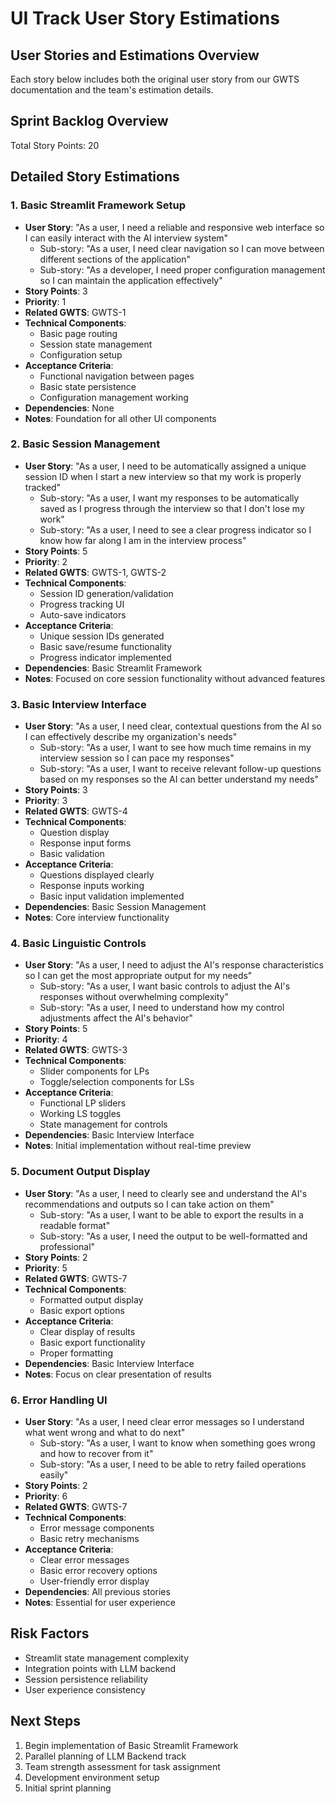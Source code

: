 # UI Track User Story Estimations

## User Stories and Estimations Overview
Each story below includes both the original user story from our GWTS documentation and the team's estimation details.

## Sprint Backlog Overview
Total Story Points: 20

## Detailed Story Estimations

### 1. Basic Streamlit Framework Setup
- **User Story**: "As a user, I need a reliable and responsive web interface so I can easily interact with the AI interview system"
  - Sub-story: "As a user, I need clear navigation so I can move between different sections of the application"
  - Sub-story: "As a developer, I need proper configuration management so I can maintain the application effectively"
- **Story Points**: 3
- **Priority**: 1
- **Related GWTS**: GWTS-1
- **Technical Components**:
  - Basic page routing
  - Session state management
  - Configuration setup
- **Acceptance Criteria**:
  - Functional navigation between pages
  - Basic state persistence
  - Configuration management working
- **Dependencies**: None
- **Notes**: Foundation for all other UI components

### 2. Basic Session Management
- **User Story**: "As a user, I need to be automatically assigned a unique session ID when I start a new interview so that my work is properly tracked"
  - Sub-story: "As a user, I want my responses to be automatically saved as I progress through the interview so that I don't lose my work"
  - Sub-story: "As a user, I need to see a clear progress indicator so I know how far along I am in the interview process"
- **Story Points**: 5
- **Priority**: 2
- **Related GWTS**: GWTS-1, GWTS-2
- **Technical Components**:
  - Session ID generation/validation
  - Progress tracking UI
  - Auto-save indicators
- **Acceptance Criteria**:
  - Unique session IDs generated
  - Basic save/resume functionality
  - Progress indicator implemented
- **Dependencies**: Basic Streamlit Framework
- **Notes**: Focused on core session functionality without advanced features

### 3. Basic Interview Interface
- **User Story**: "As a user, I need clear, contextual questions from the AI so I can effectively describe my organization's needs"
  - Sub-story: "As a user, I want to see how much time remains in my interview session so I can pace my responses"
  - Sub-story: "As a user, I want to receive relevant follow-up questions based on my responses so the AI can better understand my needs"
- **Story Points**: 3
- **Priority**: 3
- **Related GWTS**: GWTS-4
- **Technical Components**:
  - Question display
  - Response input forms
  - Basic validation
- **Acceptance Criteria**:
  - Questions displayed clearly
  - Response inputs working
  - Basic input validation implemented
- **Dependencies**: Basic Session Management
- **Notes**: Core interview functionality

### 4. Basic Linguistic Controls
- **User Story**: "As a user, I need to adjust the AI's response characteristics so I can get the most appropriate output for my needs"
  - Sub-story: "As a user, I want basic controls to adjust the AI's responses without overwhelming complexity"
  - Sub-story: "As a user, I need to understand how my control adjustments affect the AI's behavior"
- **Story Points**: 5
- **Priority**: 4
- **Related GWTS**: GWTS-3
- **Technical Components**:
  - Slider components for LPs
  - Toggle/selection components for LSs
- **Acceptance Criteria**:
  - Functional LP sliders
  - Working LS toggles
  - State management for controls
- **Dependencies**: Basic Interview Interface
- **Notes**: Initial implementation without real-time preview

### 5. Document Output Display
- **User Story**: "As a user, I need to clearly see and understand the AI's recommendations and outputs so I can take action on them"
  - Sub-story: "As a user, I want to be able to export the results in a readable format"
  - Sub-story: "As a user, I need the output to be well-formatted and professional"
- **Story Points**: 2
- **Priority**: 5
- **Related GWTS**: GWTS-7
- **Technical Components**:
  - Formatted output display
  - Basic export options
- **Acceptance Criteria**:
  - Clear display of results
  - Basic export functionality
  - Proper formatting
- **Dependencies**: Basic Interview Interface
- **Notes**: Focus on clear presentation of results

### 6. Error Handling UI
- **User Story**: "As a user, I need clear error messages so I understand what went wrong and what to do next"
  - Sub-story: "As a user, I want to know when something goes wrong and how to recover from it"
  - Sub-story: "As a user, I need to be able to retry failed operations easily"
- **Story Points**: 2
- **Priority**: 6
- **Related GWTS**: GWTS-7
- **Technical Components**:
  - Error message components
  - Basic retry mechanisms
- **Acceptance Criteria**:
  - Clear error messages
  - Basic error recovery options
  - User-friendly error display
- **Dependencies**: All previous stories
- **Notes**: Essential for user experience

## Risk Factors
- Streamlit state management complexity
- Integration points with LLM backend
- Session persistence reliability
- User experience consistency

## Next Steps
1. Begin implementation of Basic Streamlit Framework
2. Parallel planning of LLM Backend track
3. Team strength assessment for task assignment
4. Development environment setup
5. Initial sprint planning
